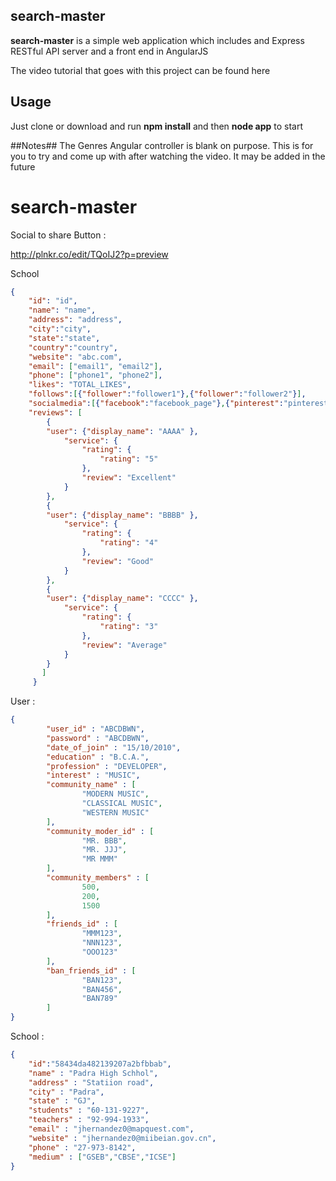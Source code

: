 ## search-master ##

**search-master** is a simple web application which includes and Express RESTful API server and a front end in AngularJS

The video tutorial that goes with this project can be found here

## Usage ##
Just clone or download and run **npm install** and then **node app** to start

##Notes##
The Genres Angular controller is blank on purpose. This is for you to try and come up with after watching the video. It may be added in the future

# search-master


Social to share Button : 

http://plnkr.co/edit/TQoIJ2?p=preview

School
```json
{
    "id": "id",
    "name": "name", 
    "address": "address",
    "city":"city",
    "state":"state",
    "country":"country",
    "website": "abc.com",
    "email": ["email1", "email2"],
    "phone": ["phone1", "phone2"],
    "likes": "TOTAL_LIKES", 
    "follows":[{"follower":"follower1"},{"follower":"follower2"}],
    "socialmedia":[{"facebook":"facebook_page"},{"pinterest":"pinterest_images"}],
    "reviews": [
        { 
        "user": {"display_name": "AAAA" },
            "service": {
                "rating": {
                    "rating": "5"
                },
                "review": "Excellent"
            }
        },
        { 
        "user": {"display_name": "BBBB" },
            "service": {
                "rating": {
                    "rating": "4"
                },
                "review": "Good"
            }
        },
        { 
        "user": {"display_name": "CCCC" },
            "service": {
                "rating": {
                    "rating": "3"
                },
                "review": "Average"
            }
        }
       ]
     }
```

User : 
```json
{
        "user_id" : "ABCDBWN",
        "password" : "ABCDBWN",
        "date_of_join" : "15/10/2010",
        "education" : "B.C.A.",
        "profession" : "DEVELOPER",
        "interest" : "MUSIC",
        "community_name" : [
                "MODERN MUSIC",
                "CLASSICAL MUSIC",
                "WESTERN MUSIC"
        ],
        "community_moder_id" : [
                "MR. BBB",
                "MR. JJJ",
                "MR MMM"
        ],
        "community_members" : [
                500,
                200,
                1500
        ],
        "friends_id" : [
                "MMM123",
                "NNN123",
                "OOO123"
        ],
        "ban_friends_id" : [
                "BAN123",
                "BAN456",
                "BAN789"
        ]
}

```

School :
```json
{
    "id":"58434da482139207a2bfbbab",
    "name" : "Padra High Schhol",
    "address" : "Statiion road",
    "city" : "Padra",
    "state" : "GJ",
    "students" : "60-131-9227",
    "teachers" : "92-994-1933",
    "email" : "jhernandez0@mapquest.com",
    "website" : "jhernandez0@miibeian.gov.cn",
    "phone" : "27-973-8142",
    "medium" : ["GSEB","CBSE","ICSE"]
}
```
